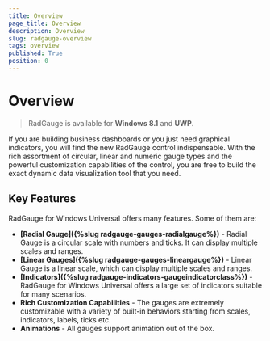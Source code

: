 ```yaml
---
title: Overview
page_title: Overview
description: Overview
slug: radgauge-overview
tags: overview
published: True
position: 0
---
```


# Overview

> RadGauge is available for **Windows 8.1** and **UWP**.

If you are building business dashboards or you just need graphical indicators, you will find the new RadGauge control indispensable. With the rich assortment of circular, linear and numeric gauge types and the powerful customization capabilities of the control, you are free to build the exact dynamic data visualization tool that you need.

## Key Features

RadGauge for Windows Universal offers many features. Some of them are:

* **[Radial Gauge]({%slug radgauge-gauges-radialgauge%})** - Radial Gauge is a circular scale with numbers and ticks. It can display multiple scales and ranges.
* **[Linear Gauges]({%slug radgauge-gauges-lineargauge%})** - Linear Gauge is a linear scale, which can display multiple scales and ranges.
* **[Indicators]({%slug radgauge-indicators-gaugeindicatorclass%})** - RadGauge for Windows Universal offers a large set of indicators suitable for many scenarios.
* **Rich Customization Capabilities** - The gauges are extremely customizable with a variety of built-in behaviors
starting from scales, indicators, labels, ticks etc.
* **Animations** - All gauges support animation out of the box.

